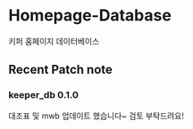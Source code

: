 

# Homepage-Database

키퍼 홈페이지 데이터베이스

## Recent Patch note
### keeper_db 0.1.0
대조표 및 mwb 업데이트 했습니다~
검토 부탁드려요!